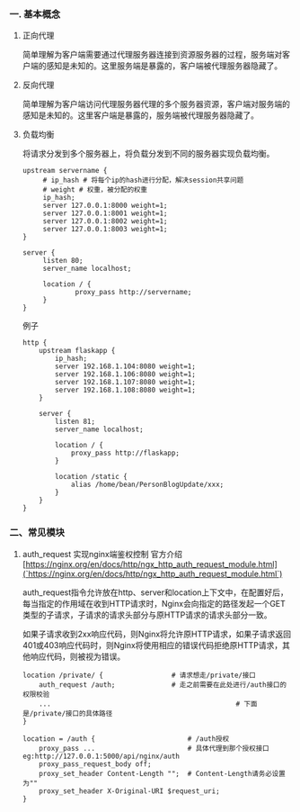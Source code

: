 ### 一. 基本概念

1. 正向代理

   简单理解为客户端需要通过代理服务器连接到资源服务器的过程，服务端对客户端的感知是未知的。这里服务端是暴露的，客户端被代理服务器隐藏了。

2. 反向代理

   简单理解为客户端访问代理服务器代理的多个服务器资源，客户端对服务端的感知是未知的。这里客户端是暴露的，服务端被代理服务器隐藏了。

3. 负载均衡

   将请求分发到多个服务器上，将负载分发到不同的服务器实现负载均衡。

   ```shell
   upstream servername {
   		# ip_hash # 将每个ip的hash进行分配，解决session共享问题
   		# weight # 权重，被分配的权重
   		ip_hash;
   		server 127.0.0.1:8000 weight=1;
   		server 127.0.0.1:8001 weight=1;
   		server 127.0.0.1:8002 weight=1;
   		server 127.0.0.1:8003 weight=1;
   }
   
   server {
   		listen 80;
   		server_name localhost;
   		
   		location / {
   				proxy_pass http://servername;		
   		}
   }
   ```

   例子

   ```shell
   http {
       upstream flaskapp {
           ip_hash;
           server 192.168.1.104:8080 weight=1;
           server 192.168.1.106:8080 weight=1;
           server 192.168.1.107:8080 weight=1;
           server 192.168.1.108:8080 weight=1;
       }
   
       server {
           listen 81;
           server_name localhost;
   
           location / {
               proxy_pass http://flaskapp;
           }
   
           location /static {
               alias /home/bean/PersonBlogUpdate/xxx;
           }
       }
   }
   ```



### 二、常见模块

1. auth_request 实现nginx端鉴权控制  官方介绍[https://nginx.org/en/docs/http/ngx_http_auth_request_module.html](`https://nginx.org/en/docs/http/ngx_http_auth_request_module.html`)

   auth_request指令允许放在http、server和location上下文中，在配置好后，每当指定的作用域在收到HTTP请求时，Nginx会向指定的路径发起一个GET类型的子请求，子请求的请求头部分与原HTTP请求的请求头部分一致。

   如果子请求收到2xx响应代码，则Nginx将允许原HTTP请求，如果子请求返回401或403响应代码时，则Nginx将使用相应的错误代码拒绝原HTTP请求，其他响应代码，则被视为错误。

   ```shell
   location /private/ {					# 请求想走/private/接口
       auth_request /auth;				# 走之前需要在此处进行/auth接口的权限校验
       ...												# 下面是/private/接口的具体路径
   }
   
   location = /auth {						# /auth授权
       proxy_pass ...						# 具体代理到那个授权接口 eg:http://127.0.0.1:5000/api/nginx/auth
       proxy_pass_request_body off;
       proxy_set_header Content-Length "";	# Content-Length请务必设置为""
       proxy_set_header X-Original-URI $request_uri;
   }
   ```

